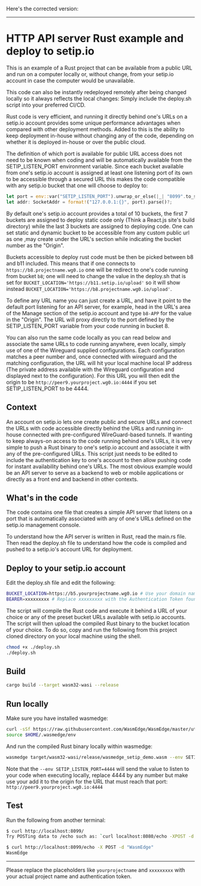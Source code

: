 Here's the corrected version:

---

# HTTP API server Rust example and deploy to setip.io

This is an example of a Rust project that can be available from a public URL and run on a computer locally or, without change, from your setip.io account in case the computer would be unavailable.

This code can also be instantly redeployed remotely after being changed locally so it always reflects the local changes: Simply include the deploy.sh script into your preferred CI/CD.

Rust code is very efficient, and running it directly behind one's URLs on a setip.io account provides some unique performance advantages when compared with other deployment methods. Added to this is the ability to keep deployment in-house without changing any of the code, depending on whether it is deployed in-house or over the public cloud.

The definition of which port is available for public URL access does not need to be known when coding and will be automatically available from the SETIP_LISTEN_PORT environment variable. 
Since each bucket available from one's setip.io account is assigned at least one listening port of its own to be accessible through a secured URL this makes the code compatible with any setip.io bucket that one will choose to deploy to:

```rust
let port = env::var("SETIP_LISTEN_PORT").unwrap_or_else(|_| "8099".to_string());
let addr: SocketAddr = format!("127.0.0.1:{}", port).parse()?;
```

By default one's setip.io account provides a total of 10 buckets, the first 7 buckets are assigned to deploy static code only (Think a React.js site's build directory) while the last 3 buckets are assigned to deploying code. One can set static and dynamic bucket to be accessible from any custom public url as one ,may create under the URL's section while indicating the bucket number as the "Origin".

Buckets accessible to deploy rust code must be then be picked between b8 and b11 included. This means that if one connects to `https://b8.projectname.wg0.io` one will be redirect to one's code running from bucket `b8`; one will need to change the value in the deploy.sh that is set for `BUCKET_LOCATION='https://b11.setip.io/upload'` so it will show instead `BUCKET_LOCATION='https://b8.projectname.wg0.io/upload'`.

To define any URL name you can just create a URL, and have it point to the default port listening for an API server, for example, head in the URL's area of the Manage section of the setip.io account and type `b8-APP` for the value in the "Origin". The URL will proxy directly to the port defined by the SETIP_LISTEN_PORT variable from your code running in bucket 8.

You can also run the same code locally as you can read below and associate the same URLs to code running anywhere, even locally, simply use of one of the Wireguard supplied configurations. Each configuration matches a peer number and, once connected with wireguard and the matching configuration, the URL will hit your local machine local IP address (The private address available with the Wireguard configuration and displayed next to the configuration). For this URL you will then edit the origin to be `http://peer9.yourproject.wg0.io:4444` if you set SETIP_LISTEN_PORT to be 4444.

## Context

An account on setip.io lets one create public and secure URLs and connect the URLs with code accessible directly behind the URLs and running in-house connected with pre-configured WireGuard-based tunnels.
If wanting to keep always-on access to the code running behind one's URLs, it is very simple to push a Rust binary to one's setip.io account and associate it with any of the pre-configured URLs.
This script just needs to be edited to include the authentication key to one's account to then allow pushing code for instant availability behind one's URLs.
The most obvious example would be an API server to serve as a backend to web or mobile applications or directly as a front end and backend in other contexts.

## What's in the code

The code contains one file that creates a simple API server that listens on a port that is automatically associated with any of one's URLs defined on the setip.io management console.

To understand how the API server is written in Rust, read the main.rs file. Then read the deploy.sh file to understand how the code is compiled and pushed to a setip.io's account URL for deployment.

## Deploy to your setip.io account

Edit the deploy.sh file and edit the following:

```bash
BUCKET_LOCATION=https://b5.yourprojectname.wg0.io # Use your domain name if registered with your setip.io account.
BEARER=xxxxxxxxx # Replace xxxxxxxxx with the Authentication Token found under the Deploy Key section from the Keys menu available in the Manage area on setip.io after you are logged in.
```

The script will compile the Rust code and execute it behind a URL of your choice or any of the preset bucket URLs available with setip.io accounts.
The script will then upload the compiled Rust binary to the bucket location of your choice.
To do so, copy and run the following from this project cloned directory on your local machine using the shell.

```bash
chmod +x ./deploy.sh
./deploy.sh
```

## Build

```bash
cargo build --target wasm32-wasi --release
```

## Run locally

Make sure you have installed wasmedge:

```bash
curl -sSf https://raw.githubusercontent.com/WasmEdge/WasmEdge/master/utils/install.sh | bash
source $HOME/.wasmedge/env
```

And run the compiled Rust binary locally within wasmedge:

```bash
wasmedge target/wasm32-wasi/release/wasmedge_setip_demo.wasm --env SETIP_LISTEN_PORT=4444
```
Note that the  `--env SETIP_LISTEN_PORT=4444` will send the value to listen to your code when executing locally, replace 4444 by any number but make use your add it to the origin for the URL that must reach that port: `http://peer9.yourproject.wg0.io:4444`

## Test

Run the following from another terminal:

```bash
$ curl http://localhost:8099/
Try POSTing data to /echo such as: `curl localhost:8080/echo -XPOST -d 'hello world'`
```

```bash
$ curl http://localhost:8099/echo -X POST -d "WasmEdge"
WasmEdge
```

---

Please replace the placeholders like `yourprojectname` and `xxxxxxxxx` with your actual project name and authentication token.